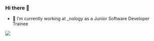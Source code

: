 ### Hi there 👋
- 🔭 I’m currently working at _nology as a Junior Software Developer Trainee

<img src="https://github-readme-stats.vercel.app/api?username=keeganfal&&show_icons=true&title_color=ffffff&icon_color=bb2acf&text_color=daf7dc&bg_color=151515">

<!--
**keeganfal/keeganfal** is a ✨ _special_ ✨ repository because its `README.md` (this file) appears on your GitHub profile.

Here are some ideas to get you started:

- 🔭 I’m currently working on ...
- 🌱 I’m currently learning ...
- 👯 I’m looking to collaborate on ...
- 🤔 I’m looking for help with ...
- 💬 Ask me about ...
- 📫 How to reach me: ...
- 😄 Pronouns: ...
- ⚡ Fun fact: ...
-->
